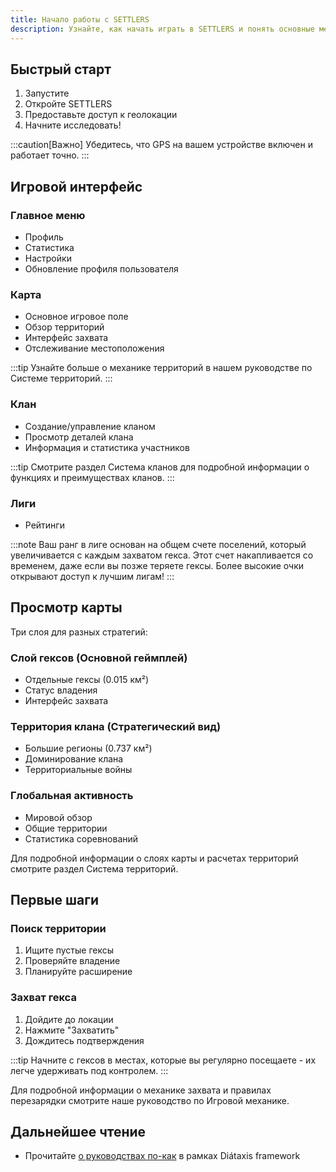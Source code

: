 ```yaml
---
title: Начало работы с SETTLERS
description: Узнайте, как начать играть в SETTLERS и понять основные механики игры.
---
```


## Быстрый старт

1. Запустите
2. Откройте SETTLERS
3. Предоставьте доступ к геолокации
4. Начните исследовать!

:::caution[Важно]
Убедитесь, что GPS на вашем устройстве включен и работает точно.
:::

## Игровой интерфейс

### Главное меню
- Профиль
- Статистика
- Настройки
- Обновление профиля пользователя

### Карта
- Основное игровое поле
- Обзор территорий
- Интерфейс захвата
- Отслеживание местоположения

:::tip
Узнайте больше о механике территорий в нашем руководстве по Системе территорий.
:::

### Клан
- Создание/управление кланом
- Просмотр деталей клана
- Информация и статистика участников

:::tip
Смотрите раздел Система кланов для подробной информации о функциях и преимуществах кланов.
:::

### Лиги
- Рейтинги

:::note
Ваш ранг в лиге основан на общем счете поселений, который увеличивается с каждым захватом гекса. Этот счет накапливается со временем, даже если вы позже теряете гексы. Более высокие очки открывают доступ к лучшим лигам!
:::

## Просмотр карты

Три слоя для разных стратегий:

### Слой гексов (Основной геймплей)
- Отдельные гексы (0.015 км²)
- Статус владения
- Интерфейс захвата

### Территория клана (Стратегический вид)
- Большие регионы (0.737 км²)
- Доминирование клана
- Территориальные войны

### Глобальная активность
- Мировой обзор
- Общие территории
- Статистика соревнований

Для подробной информации о слоях карты и расчетах территорий смотрите раздел Система территорий.

## Первые шаги

### Поиск территории
1. Ищите пустые гексы
2. Проверяйте владение
3. Планируйте расширение

### Захват гекса
1. Дойдите до локации
2. Нажмите "Захватить"
3. Дождитесь подтверждения

:::tip
Начните с гексов в местах, которые вы регулярно посещаете - их легче удерживать под контролем.
:::

Для подробной информации о механике захвата и правилах перезарядки смотрите наше руководство по Игровой механике.

## Дальнейшее чтение

- Прочитайте [о руководствах по-как](https://diataxis.fr/how-to-guides/) в рамках Diátaxis framework
